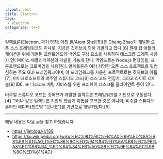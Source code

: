 ```yaml
---
layout: post
title: Electron
tags:
 - electron
categories: text
---
```


일렉트론(Electron, 과거 명칭: 아톰 셸/Atom Shell[5])은 Cheng Zhao가 개발한 오픈 소스 프레임워크의 하나로, 지금은 깃허브에 의해 개발되고 있다.[6] 원래 웹 애플리케이션을 위해 개발된 프런트엔드와 백엔드 구성 요소를 사용하여 데스크톱 그래픽 사용자 인터페이스 애플리케이션의 개발을 가능케 한다: 백엔드로는 Node.js 런타임을, 프론트엔드로는 크로미엄을 사용한다. 일렉트론은 여러 저명한 오픈 소스 프로젝트를 뒷받침하는 주요 GUI 프레임워크이며, 이 프레임워크를 사용한 프로젝트로는 깃허브의 아톰[7], 마이크로소프트의 비주얼 스튜디오 코드[8] 소스 코드 편집기, 그리고 라이트 테이블[9] IDE, 또 디스코드 채팅 서비스를 위한 프리웨어 데스크톱 클라이언트 등이 있다.



비주얼 스튜디오 코드는 깃허브가 개발한 일렉트론 프레임워크를 기반으로 구동된다.[4] 그러나 같은 일렉트론 기반의 편집기 아톰을 포크한 것은 아니며, 비주얼 스튜디오 온라인 에디터(코드명 "모나코")를 기반으로 개발되었다.[5]



----
해당 내용은 다음 글을 참고 하였습니다.
- https://jinblog.kr/189
- https://ko.wikipedia.org/wiki/%EC%9D%BC%EB%A0%89%ED%8A%B8%EB%A1%A0_(%EC%86%8C%ED%94%84%ED%8A%B8%EC%9B%A8%EC%96%B4_%ED%94%84%EB%A0%88%EC%9E%84%EC%9B%8C%ED%81%AC)